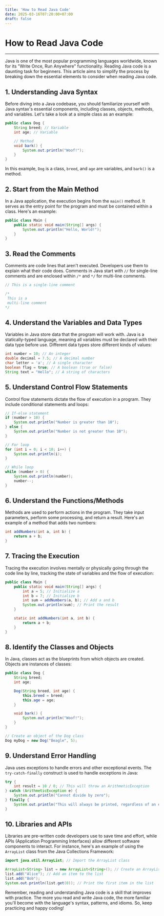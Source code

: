 ```yaml
---
title: 'How to Read Java Code'
date: 2025-03-16T07:20:00+07:00
draft: false
---
```


# How to Read Java Code

---

Java is one of the most popular programming languages worldwide, known for its "Write Once, Run Anywhere" functionality. Reading Java code is a daunting task for beginners. This article aims to simplify the process by breaking down the essential elements to consider when reading Java code.

## 1. Understanding Java Syntax

Before diving into a Java codebase, you should familiarize yourself with Java syntax's essential components, including classes, objects, methods, and variables. Let's take a look at a simple class as an example:

```java
public class Dog {
    String breed; // Variable
    int age; // Variable

    // Method
    void bark() {
        System.out.println("Woof!");
    }
}
```

In this example, `Dog` is a class, `breed`, and `age` are variables, and `bark()` is a method.

## 2. Start from the Main Method

In a Java application, the execution begins from the `main()` method. It serves as the entry point for the program and must be contained within a class. Here's an example:

```java
public class Main {
    public static void main(String[] args) {
        System.out.println("Hello, World!");
    }
}
```

## 3. Read the Comments

Comments are code lines that aren't executed. Developers use them to explain what their code does. Comments in Java start with `//` for single-line comments and are enclosed within `/*` and `*/` for multi-line comments.

```java
// This is a single-line comment

/*
 This is a
 multi-line comment
*/
```

## 4. Understand the Variables and Data Types

Variables in Java store data that the program will work with. Java is a statically-typed language, meaning all variables must be declared with their data type before use. Different data types store different kinds of values:

```java
int number = 10; // An integer
double decimal = 7.5; // A decimal number
char letter = 'a'; // A single character
boolean flag = true; // A boolean (true or false)
String text = "Hello"; // A string of characters
```

## 5. Understand Control Flow Statements

Control flow statements dictate the flow of execution in a program. They include conditional statements and loops:

```java
// If-else statement
if (number > 10) {
    System.out.println("Number is greater than 10");
} else {
    System.out.println("Number is not greater than 10");
}

// For loop
for (int i = 0; i < 10; i++) {
    System.out.println(i);
}

// While loop
while (number > 0) {
    System.out.println(number);
    number--;
}
```

## 6. Understand the Functions/Methods

Methods are used to perform actions in the program. They take input parameters, perform some processing, and return a result. Here's an example of a method that adds two numbers:

```java
int addNumbers(int a, int b) {
    return a + b;
}
```

## 7. Tracing the Execution

Tracing the execution involves mentally or physically going through the code line by line, tracking the state of variables and the flow of execution:

```java
public class Main {
    public static void main(String[] args) {
        int a = 5; // Initialize a
        int b = 7; // Initialize b
        int sum = addNumbers(a, b); // Add a and b
        System.out.println(sum); // Print the result
    }

    static int addNumbers(int a, int b) {
        return a + b;
    }
}
```

## 8. Identify the Classes and Objects

In Java, classes act as the blueprints from which objects are created. Objects are instances of classes:

```java
public class Dog {
    String breed;
    int age;

    Dog(String breed, int age) {
        this.breed = breed;
        this.age = age;
    }

    void bark() {
        System.out.println("Woof!");
    }
}

// Create an object of the Dog class
Dog myDog = new Dog("Beagle", 5);
```

## 9. Understand Error Handling

Java uses exceptions to handle errors and other exceptional events. The `try-catch-finally` construct is used to handle exceptions in Java:

```java
try {
    int result = 10 / 0; // This will throw an ArithmeticException
} catch (ArithmeticException e) {
    System.out.println("Cannot divide by zero");
} finally {
    System.out.println("This will always be printed, regardless of an exception");
}
```

## 10. Libraries and APIs

Libraries are pre-written code developers use to save time and effort, while APIs (Application Programming Interfaces) allow different software components to interact. For instance, here's an example of using the `ArrayList` class from the Java Collections Framework:

```java
import java.util.ArrayList; // Import the ArrayList class

ArrayList<String> list = new ArrayList<String>(); // Create an ArrayList object
list.add("Alice"); // Add an item to the list
list.add("Bob");
System.out.println(list.get(0)); // Print the first item in the list
```

Remember, reading and understanding Java code is a skill that improves with practice. The more you read and write Java code, the more familiar you'll become with the language's syntax, patterns, and idioms. So, keep practicing and happy coding!

